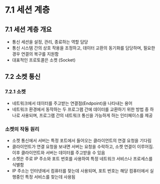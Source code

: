 # 7.1 세션 계층
## 7.1 세션 계층 개요
  - 통신 세션을 설정, 관리, 종료하는 역할 담당
  - 통신 시스템 간의 상호 작용을 조정하고, 데이터 교환의 동기화를 담당하며, 필요한 경우 연결의 복구를 지원함
  - 대표적인 프로토콜은 소켓 (Socket)
## 7.2 소켓 통신
  ### 7.2.1 소켓
  - 네트워크에서 데이터를 주고받는 연결점(Endpoint)을 나타내는 용어
  - 네트워크 환경에서 동작하는 두 프로그램 간에 데이터를 교환하기 위한 방법 중 하나로 사용되며, 프로그램 간의 네트워크 통신을 가능하게 하는 인터페이스를 제공
  ### 소켓의 작동 원리
  - 소켓 통신에서 서버는 특정 포트에서 들어오는 클라이언트의 연결 요청을 기다림
  - 클라이언트가 연결 요청을 보내면 서버는 요청을 수락하고, 소켓 연결이 이루어짐. 이후 클라이언트와 서버는 데이터를 주고받을 수 있음
  - 소켓은 주로 IP 주소와 포트 번호를 사용하여 특정 네트워크 서비스나 프로세스를 식별함
  - IP 주소는 인터넷에서 컴퓨터를 찾는데 사용되며, 포트 번호는 해당 컴퓨터에서 실행중인 특정 서비스를 찾는데 사용됨